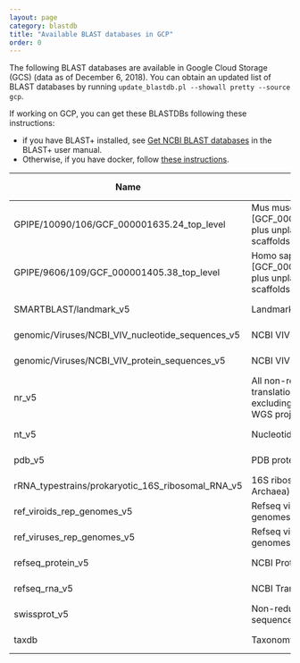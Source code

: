 ```yaml
---
layout: page
category: blastdb
title: "Available BLAST databases in GCP"
order: 0
---
```


The following BLAST databases are available in Google Cloud Storage (GCS) (data as of December 6, 2018). You can obtain an updated list of BLAST databases by running `update_blastdb.pl --showall pretty --source gcp`.

If working on GCP, you can get these BLASTDBs following these instructions:
* if you have BLAST+ installed, see [Get NCBI BLAST databases](https://www.ncbi.nlm.nih.gov/books/NBK537770/) in the BLAST+ user manual.
* Otherwise, if you have docker, follow [these instructions](https://github.com/ncbi/blast_plus_docs#show-blast-databases-available-for-download-from-the-google-cloud-bucket).

|Name    |Title                |Size (GB)|Last updated|
|--------|---------------------|---------|------------|
GPIPE/10090/106/GCF_000001635.24_top_level|Mus musculus GRCm38.p4 [GCF_000001635.24] chromosomes plus unplaced and unlocalized scaffolds|   1.3150|2016-06-22
GPIPE/9606/109/GCF_000001405.38_top_level|Homo sapiens GRCh38.p12 [GCF_000001405.38] chromosomes plus unplaced and unlocalized scaffolds|   1.5668|2018-03-28
SMARTBLAST/landmark_v5|Landmark database for SmartBLAST|   0.3628|2018-12-03
genomic/Viruses/NCBI_VIV_nucleotide_sequences_v5|NCBI VIV nucleotide sequences|  62.6420|2018-12-04
genomic/Viruses/NCBI_VIV_protein_sequences_v5|NCBI VIV protein sequences| 205.8316|2018-12-04
nr_v5|All non-redundant GenBank CDS translations+PDB+SwissProt+PIR+PRF excluding environmental samples from WGS projects| 205.8268|2018-12-03
nt_v5|Nucleotide collection (nt)|  62.6412|2018-12-03
pdb_v5|PDB protein database|   0.1357|2018-12-04
rRNA_typestrains/prokaryotic_16S_ribosomal_RNA_v5|16S ribosomal RNA (Bacteria and Archaea)|  62.6413|2018-12-04
ref_viroids_rep_genomes_v5|Refseq viroids representative genomes|   0.0001|2018-12-03
ref_viruses_rep_genomes_v5|Refseq viruses representative genomes|   0.0698|2018-12-03
refseq_protein_v5|NCBI Protein Reference Sequences| 205.8493|2018-12-04
refseq_rna_v5|NCBI Transcript Reference Sequences|  62.6473|2018-12-04
swissprot_v5|Non-redundant UniProtKB/SwissProt sequences|   0.3575|2018-12-04
taxdb|Taxonomy BLAST databases|   0.1479|2018-12-03
